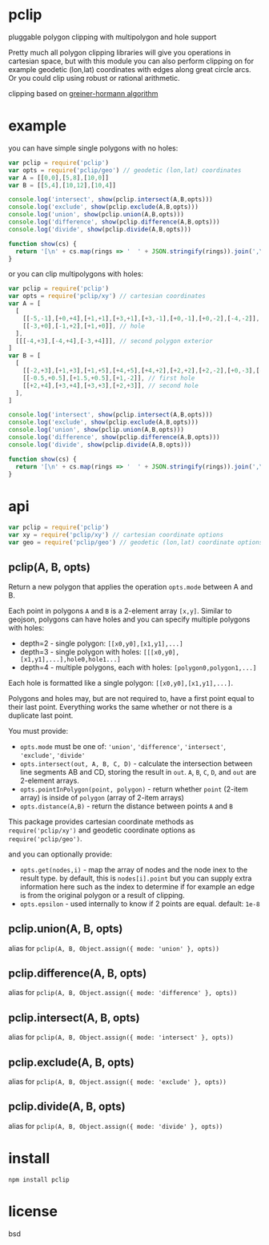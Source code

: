 # pclip

pluggable polygon clipping with multipolygon and hole support

Pretty much all polygon clipping libraries will give you operations in cartesian space, but with
this module you can also perform clipping on for example geodetic (lon,lat) coordinates with edges
along great circle arcs. Or you could clip using robust or rational arithmetic.

clipping based on [greiner-hormann algorithm](https://davis.wpi.edu/~matt/courses/clipping/)

# example

you can have simple single polygons with no holes:

``` js
var pclip = require('pclip')
var opts = require('pclip/geo') // geodetic (lon,lat) coordinates
var A = [[0,0],[5,8],[10,0]]
var B = [[5,4],[10,12],[10,4]]

console.log('intersect', show(pclip.intersect(A,B,opts)))
console.log('exclude', show(pclip.exclude(A,B,opts)))
console.log('union', show(pclip.union(A,B,opts)))
console.log('difference', show(pclip.difference(A,B,opts)))
console.log('divide', show(pclip.divide(A,B,opts)))

function show(cs) {
  return '[\n' + cs.map(rings => '  ' + JSON.stringify(rings)).join(',\n') + '\n]'
}
```

or you can clip multipolygons with holes:

``` js
var pclip = require('pclip')
var opts = require('pclip/xy') // cartesian coordinates
var A = [
  [
    [[-5,-1],[+0,+4],[+1,+1],[+3,+1],[+3,-1],[+0,-1],[+0,-2],[-4,-2]], // first polygon exterior
    [[-3,+0],[-1,+2],[+1,+0]], // hole
  ],
  [[[-4,+3],[-4,+4],[-3,+4]]], // second polygon exterior
]
var B = [
  [
    [[-2,+3],[+1,+3],[+1,+5],[+4,+5],[+4,+2],[+2,+2],[+2,-2],[+0,-3],[-2,-1]], // polygon exterior
    [[-0.5,+0.5],[+1.5,+0.5],[+1,-2]], // first hole
    [[+2,+4],[+3,+4],[+3,+3],[+2,+3]], // second hole
  ],
]

console.log('intersect', show(pclip.intersect(A,B,opts)))
console.log('exclude', show(pclip.exclude(A,B,opts)))
console.log('union', show(pclip.union(A,B,opts)))
console.log('difference', show(pclip.difference(A,B,opts)))
console.log('divide', show(pclip.divide(A,B,opts)))

function show(cs) {
  return '[\n' + cs.map(rings => '  ' + JSON.stringify(rings)).join(',\n') + '\n]'
}
```

# api

``` js
var pclip = require('pclip')
var xy = require('pclip/xy') // cartesian coordinate options
var geo = require('pclip/geo') // geodetic (lon,lat) coordinate options
```

## pclip(A, B, opts)

Return a new polygon that applies the operation `opts.mode` between A and B.

Each point in polygons `A` and `B` is a 2-element array `[x,y]`. Similar to geojson,
polygons can have holes and you can specify multiple polygons with holes:

* depth=2 - single polygon: `[[x0,y0],[x1,y1],...]`
* depth=3 - single polygon with holes: `[[[x0,y0],[x1,y1],...],hole0,hole1...]`
* depth=4 - multiple polygons, each with holes: `[polygon0,polygon1,...]`

Each hole is formatted like a single polygon: `[[x0,y0],[x1,y1],...]`.

Polygons and holes may, but are not required to, have a first point equal to their last point.
Everything works the same whether or not there is a duplicate last point.

You must provide:

* `opts.mode` must be one of: `'union'`, `'difference'`, `'intersect'`, `'exclude'`, `'divide'`
* `opts.intersect(out, A, B, C, D)` - calculate the intersection between line segments AB and CD,
  storing the result in `out`. `A`, `B`, `C`, `D`, and `out` are 2-element arrays.
* `opts.pointInPolygon(point, polygon)` - return whether `point` (2-item array)
  is inside of `polygon` (array of 2-item arrays)
* `opts.distance(A,B)` - return the distance between points `A` and `B`

This package provides cartesian coordinate methods as `require('pclip/xy')`
and geodetic coordinate options as `require('pclip/geo')`.

and you can optionally provide:

* `opts.get(nodes,i)` - map the array of nodes and the node inex to the result type.
  by default, this is `nodes[i].point` but you can supply extra information here such as the index
  to determine if for example an edge is from the original polygon or a result of clipping.
* `opts.epsilon` - used internally to know if 2 points are equal. default: `1e-8`

## pclip.union(A, B, opts)

alias for `pclip(A, B, Object.assign({ mode: 'union' }, opts))`

## pclip.difference(A, B, opts)

alias for `pclip(A, B, Object.assign({ mode: 'difference' }, opts))`

## pclip.intersect(A, B, opts)

alias for `pclip(A, B, Object.assign({ mode: 'intersect' }, opts))`

## pclip.exclude(A, B, opts)

alias for `pclip(A, B, Object.assign({ mode: 'exclude' }, opts))`

## pclip.divide(A, B, opts)

alias for `pclip(A, B, Object.assign({ mode: 'divide' }, opts))`

# install

```
npm install pclip
```

# license

bsd

